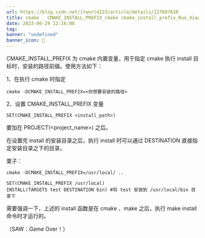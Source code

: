 ```yaml
---
url: https://blog.csdn.net/itworld123/article/details/127087610
title: cmake _ CMAKE_INSTALL_PREFIX_cmake cmake_install_prefix_Ruo_Xiao 的博客 - CSDN 博客
date: 2023-06-29 12:16:08
tag: 
banner: "undefined"
banner_icon: 🔖
---
```

CMAKE_INSTALL_PREFIX 为 cmake 内置变量，用于指定 cmake 执行 install 目标时，安装的路径前缀。使用方法如下：

1、在执行 cmake 时指定

`cmake -DCMAKE_INSTALL_PREFIX=<你想要安装的路径>`

2、设置 CMAKE_INSTALL_PREFIX 变量

`SET(CMAKE_INSTALL_PREFIX <install_path>)`

要加在 PROJECT(<project_name>) 之后。

在设置完 install 的安装目录之后，执行 install 时可以通过 DESTINATION 直接指定安装目录之下的目录。

栗子：

```
cmake -DCMAKE_INSTALL_PREFIX=/usr/local/ ..
 
SET(CMAKE_INSTALL_PREFIX /usr/local)
INSTALL(TARGETS test DESTINATION bin) #将 test 安装到 /usr/local/bin 目录下
```

需要强调一下，上述的 install 函数是在 cmake 、make 之后，执行 make install 命令时才运行的。

（SAW：Game Over！）